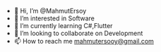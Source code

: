 - 👋 Hi, I’m @MahmutErsoy
- 👀 I’m interested in Software
- 🌱 I’m currently learning C#,Flutter
- 💞️ I’m looking to collaborate  on Development
- 📫 How to reach me mahmutersooy@gmail.com 

<!---
MahmutErsoy/MahmutErsoy is a ✨ special ✨ repository because its `README.md` (this file) appears on your GitHub profile.
You can click the Preview link to take a look at your changes.
--->

